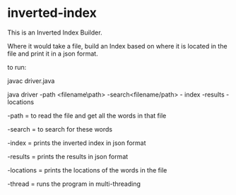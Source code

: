 # inverted-index

This is an Inverted Index Builder.

Where it would take a file, build an Index based on where it is located in the file and print it in a json format.

to run:

javac driver.java

java driver -path <filename\path> -search<filename/path> - index -results -locations

-path = to read the file and get all the words in that file

-search = to search for these words

-index = prints the inverted index in json format

-results = prints the results in json format

-locations = prints the locations of the words in the file

-thread = runs the program in multi-threading
